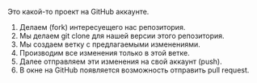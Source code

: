 Это какой-то проект на GitHub аккаунте.


1. Делаем (fork) интересуещего нас репозитория.
2. Мы делаем git clone для нашей версии этого репозитория.
3. Мы создаем ветку с предлагаемыми изменениями.
4. Производим  все изменения только в этой ветке.
5. Далее отправляем эти изменения на свой аккаунт (push).
6. В окне на GitHub появляется возможность отправить pull request.

